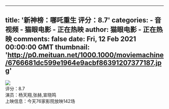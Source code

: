 
---
title: '新神榜：哪吒重生 评分：8.7'
categories: 
    - 音视频
    - 猫眼电影 - 正在热映
author: 猫眼电影 - 正在热映
comments: false
date: Fri, 12 Feb 2021 00:00:00 GMT
thumbnail: 'http://p0.meituan.net/1000.1000/moviemachine/6766681dc599e1964e9acbf86391207377187.jpg'
---

<div>   
<img src="http://p0.meituan.net/1000.1000/moviemachine/6766681dc599e1964e9acbf86391207377187.jpg" referrerpolicy="no-referrer"> <br> 评分：8.7 <br> 演员：杨天翔,张赫,宣晓鸣 <br> 上映信息：今天76家影院放映142场  
</div>
            